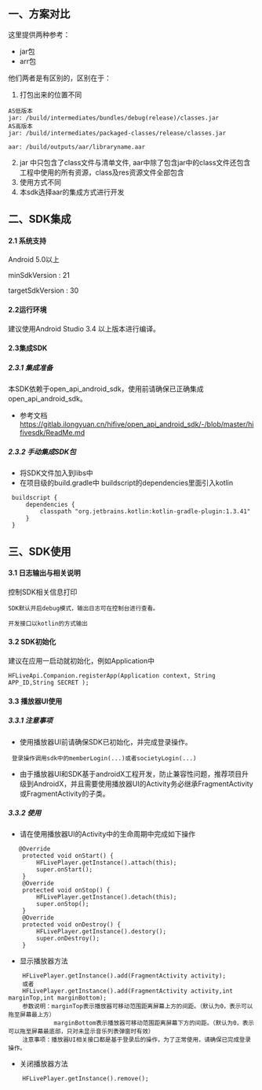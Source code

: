 


## 一、方案对比

这里提供两种参考：
- jar包
- arr包

他们两者是有区别的，区别在于：
1. 打包出来的位置不同

```
AS低版本
jar: /build/intermediates/bundles/debug(release)/classes.jar
AS高版本
jar: /build/intermediates/packaged-classes/release/classes.jar

aar: /build/outputs/aar/libraryname.aar
```
2. jar 中只包含了class文件与清单文件,
aar中除了包含jar中的class文件还包含工程中使用的所有资源，class及res资源文件全部包含
3. 使用方式不同
4. 本sdk选择aar的集成方式进行开发


## 二、SDK集成

#### 2.1 系统支持

Android 5.0以上

minSdkVersion    : 21

targetSdkVersion : 30

#### 2.2运行环境

建议使用Android Studio 3.4 以上版本进行编译。

#### 2.3集成SDK
##### 2.3.1 集成准备
本SDK依赖于open_api_android_sdk，使用前请确保已正确集成open_api_android_sdk。

- 参考文档 https://gitlab.ilongyuan.cn/hifive/open_api_android_sdk/-/blob/master/hifivesdk/ReadMe.md

##### 2.3.2 手动集成SDK包

- 将SDK文件加入到libs中
- 在项目级的build.gradle中 buildscript的dependencies里面引入kotlin

```
 buildscript {
     dependencies {
         classpath "org.jetbrains.kotlin:kotlin-gradle-plugin:1.3.41"
     }
 }
```
## 三、SDK使用

#### 3.1 日志输出与相关说明

控制SDK相关信息打印
```
SDK默认开启debug模式，输出日志可在控制台进行查看。

开发接口以kotlin的方式输出
```

#### 3.2 SDK初始化
建议在应用一启动就初始化，例如Application中

```
HFLiveApi.Companion.registerApp(Application context, String APP_ID,String SECRET );

```

#### 3.3 播放器UI使用

##### 3.3.1 注意事项
- 使用播放器UI前请确保SDK已初始化，并完成登录操作。
```
 登录操作调用sdk中的memberLogin(...)或者societyLogin(...)

```
- 由于播放器UI和SDK基于androidX工程开发，防止兼容性问题，推荐项目升级到AndroidX，并且需要使用播放器UI的Activity务必继承FragmentActivity或FragmentActivity的子类。
##### 3.3.2 使用

- 请在使用播放器UI的Activity中的生命周期中完成如下操作

```
   @Override
    protected void onStart() {
        HFLivePlayer.getInstance().attach(this);
        super.onStart();
    }
    @Override
    protected void onStop() {
        HFLivePlayer.getInstance().detach(this);
        super.onStop();
    }
    @Override
    protected void onDestroy() {
        HFLivePlayer.getInstance().destory();
        super.onDestroy();
    }

```

- 显示播放器方法

```
    HFLivePlayer.getInstance().add(FragmentActivity activity);
    或者
    HFLivePlayer.getInstance().add(FragmentActivity activity,int marginTop,int marginBottom);
    参数说明：marginTop表示播放器可移动范围距离屏幕上方的间距。（默认为0，表示可以拖至屏幕最上方）
             marginBottom表示播放器可移动范围距离屏幕下方的间距。（默认为0，表示可以拖至屏幕最底部，只对未显示音乐列表弹窗时有效）
    注意事项：播放器UI相关接口都是基于登录后的操作，为了正常使用，请确保已完成登录操作。
```
- 关闭播放器方法
```
    HFLivePlayer.getInstance().remove();

```













